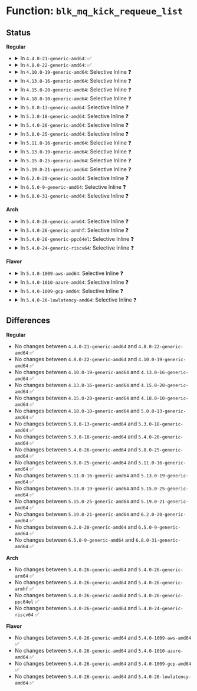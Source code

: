 # Function: <code>blk_mq_kick_requeue_list</code>

## Status
<b>Regular</b>
<ul>
<li>
<details>
<summary>In <code>4.4.0-21-generic-amd64</code>: ✅</summary>

```c
void blk_mq_kick_requeue_list(struct request_queue * q)
```

```json
{
  "name": "blk_mq_kick_requeue_list",
  "collision_type": "Unique Global",
  "inline_type": "No",
  "funcs": [
    {
      "addr": 18446744071582790032,
      "name": "blk_mq_kick_requeue_list",
      "external": true,
      "loc": "block/blk-mq.c:519",
      "file": "block/blk-mq.c",
      "inline": "seen, unknown",
      "caller_inline": [],
      "caller_func": [
        "block/blk-flush.c:blk_flush_queue_rq",
        "drivers/block/xen-blkfront.c:blkif_recover",
        "drivers/scsi/scsi_lib.c:__scsi_queue_insert",
        "drivers/scsi/scsi_lib.c:scsi_io_completion",
        "drivers/md/dm.c:dm_requeue_original_request"
      ]
    }
  ],
  "symbols": [
    {
      "addr": 18446744071582790032,
      "name": "blk_mq_kick_requeue_list",
      "section": ".text",
      "bind": "STB_GLOBAL",
      "size": 23
    }
  ]
}
```
</details>
</li>
<li>
<details>
<summary>In <code>4.8.0-22-generic-amd64</code>: ✅</summary>

```c
void blk_mq_kick_requeue_list(struct request_queue * q)
```

```json
{
  "name": "blk_mq_kick_requeue_list",
  "collision_type": "Unique Global",
  "inline_type": "No",
  "funcs": [
    {
      "addr": 18446744071583067568,
      "name": "blk_mq_kick_requeue_list",
      "external": true,
      "loc": "block/blk-mq.c:575",
      "file": "block/blk-mq.c",
      "inline": "seen, unknown",
      "caller_inline": [],
      "caller_func": [
        "block/blk-flush.c:blk_flush_queue_rq",
        "drivers/block/xen-blkfront.c:blkback_changed",
        "drivers/scsi/scsi_lib.c:scsi_io_completion",
        "drivers/scsi/scsi_lib.c:__scsi_queue_insert",
        "drivers/md/dm-rq.c:dm_requeue_original_request",
        "drivers/md/dm-rq.c:dm_start_queue"
      ]
    }
  ],
  "symbols": [
    {
      "addr": 18446744071583067568,
      "name": "blk_mq_kick_requeue_list",
      "section": ".text",
      "bind": "STB_GLOBAL",
      "size": 23
    }
  ]
}
```
</details>
</li>
<li>
<details>
<summary>In <code>4.10.0-19-generic-amd64</code>: Selective Inline ❓</summary>

```c
void blk_mq_kick_requeue_list(struct request_queue * q)
```

```json
{
  "name": "blk_mq_kick_requeue_list",
  "collision_type": "Unique Global",
  "inline_type": "Selective",
  "funcs": [
    {
      "addr": 18446744071583175120,
      "name": "blk_mq_kick_requeue_list",
      "external": true,
      "loc": "block/blk-mq.c:590",
      "file": "block/blk-mq.c",
      "inline": "not declared, inlined",
      "caller_inline": [],
      "caller_func": [
        "drivers/block/xen-blkfront.c:blkfront_connect",
        "drivers/md/dm-rq.c:dm_start_queue"
      ]
    }
  ],
  "symbols": [
    {
      "addr": 18446744071583175120,
      "name": "blk_mq_kick_requeue_list",
      "section": ".text",
      "bind": "STB_GLOBAL",
      "size": 25
    }
  ]
}
```
</details>
</li>
<li>
<details>
<summary>In <code>4.13.0-16-generic-amd64</code>: Selective Inline ❓</summary>

```c
void blk_mq_kick_requeue_list(struct request_queue * q)
```

```json
{
  "name": "blk_mq_kick_requeue_list",
  "collision_type": "Unique Global",
  "inline_type": "Selective",
  "funcs": [
    {
      "addr": 18446744071583234704,
      "name": "blk_mq_kick_requeue_list",
      "external": true,
      "loc": "block/blk-mq.c:677",
      "file": "block/blk-mq.c",
      "inline": "not declared, inlined",
      "caller_inline": [],
      "caller_func": [
        "block/blk-mq-debugfs.c:queue_state_write",
        "drivers/block/xen-blkfront.c:blkback_changed",
        "drivers/md/dm-rq.c:dm_start_queue"
      ]
    }
  ],
  "symbols": [
    {
      "addr": 18446744071583234704,
      "name": "blk_mq_kick_requeue_list",
      "section": ".text",
      "bind": "STB_GLOBAL",
      "size": 25
    }
  ]
}
```
</details>
</li>
<li>
<details>
<summary>In <code>4.15.0-20-generic-amd64</code>: Selective Inline ❓</summary>

```c
void blk_mq_kick_requeue_list(struct request_queue * q)
```

```json
{
  "name": "blk_mq_kick_requeue_list",
  "collision_type": "Unique Global",
  "inline_type": "Selective",
  "funcs": [
    {
      "addr": 18446744071583412272,
      "name": "blk_mq_kick_requeue_list",
      "external": true,
      "loc": "block/blk-mq.c:732",
      "file": "block/blk-mq.c",
      "inline": "not declared, inlined",
      "caller_inline": [],
      "caller_func": [
        "block/blk-mq-debugfs.c:queue_state_write",
        "drivers/block/xen-blkfront.c:blkback_changed",
        "drivers/md/dm-rq.c:dm_start_queue"
      ]
    }
  ],
  "symbols": [
    {
      "addr": 18446744071583412272,
      "name": "blk_mq_kick_requeue_list",
      "section": ".text",
      "bind": "STB_GLOBAL",
      "size": 25
    }
  ]
}
```
</details>
</li>
<li>
<details>
<summary>In <code>4.18.0-10-generic-amd64</code>: Selective Inline ❓</summary>

```c
void blk_mq_kick_requeue_list(struct request_queue * q)
```

```json
{
  "name": "blk_mq_kick_requeue_list",
  "collision_type": "Unique Global",
  "inline_type": "Selective",
  "funcs": [
    {
      "addr": 18446744071583621120,
      "name": "blk_mq_kick_requeue_list",
      "external": true,
      "loc": "block/blk-mq.c:747",
      "file": "block/blk-mq.c",
      "inline": "not declared, inlined",
      "caller_inline": [],
      "caller_func": [
        "block/blk-mq-debugfs.c:queue_state_write",
        "drivers/block/xen-blkfront.c:blkback_changed",
        "drivers/md/dm-rq.c:dm_start_queue"
      ]
    }
  ],
  "symbols": [
    {
      "addr": 18446744071583621120,
      "name": "blk_mq_kick_requeue_list",
      "section": ".text",
      "bind": "STB_GLOBAL",
      "size": 30
    }
  ]
}
```
</details>
</li>
<li>
<details>
<summary>In <code>5.0.0-13-generic-amd64</code>: Selective Inline ❓</summary>

```c
void blk_mq_kick_requeue_list(struct request_queue * q)
```

```json
{
  "name": "blk_mq_kick_requeue_list",
  "collision_type": "Unique Global",
  "inline_type": "Selective",
  "funcs": [
    {
      "addr": 18446744071583725728,
      "name": "blk_mq_kick_requeue_list",
      "external": true,
      "loc": "block/blk-mq.c:791",
      "file": "block/blk-mq.c",
      "inline": "not declared, inlined",
      "caller_inline": [],
      "caller_func": [
        "block/blk-mq-debugfs.c:queue_state_write",
        "drivers/block/xen-blkfront.c:blkback_changed",
        "drivers/md/dm-rq.c:dm_start_queue"
      ]
    }
  ],
  "symbols": [
    {
      "addr": 18446744071583725728,
      "name": "blk_mq_kick_requeue_list",
      "section": ".text",
      "bind": "STB_GLOBAL",
      "size": 30
    }
  ]
}
```
</details>
</li>
<li>
<details>
<summary>In <code>5.3.0-18-generic-amd64</code>: Selective Inline ❓</summary>

```c
void blk_mq_kick_requeue_list(struct request_queue * q)
```

```json
{
  "name": "blk_mq_kick_requeue_list",
  "collision_type": "Unique Global",
  "inline_type": "Selective",
  "funcs": [
    {
      "addr": 18446744071583914208,
      "name": "blk_mq_kick_requeue_list",
      "external": true,
      "loc": "block/blk-mq.c:790",
      "file": "block/blk-mq.c",
      "inline": "not declared, inlined",
      "caller_inline": [],
      "caller_func": [
        "block/blk-mq-debugfs.c:queue_state_write",
        "drivers/block/xen-blkfront.c:blkfront_connect",
        "drivers/md/dm-rq.c:dm_start_queue"
      ]
    }
  ],
  "symbols": [
    {
      "addr": 18446744071583914208,
      "name": "blk_mq_kick_requeue_list",
      "section": ".text",
      "bind": "STB_GLOBAL",
      "size": 30
    }
  ]
}
```
</details>
</li>
<li>
<details>
<summary>In <code>5.4.0-26-generic-amd64</code>: Selective Inline ❓</summary>

```c
void blk_mq_kick_requeue_list(struct request_queue * q)
```

```json
{
  "name": "blk_mq_kick_requeue_list",
  "collision_type": "Unique Global",
  "inline_type": "Selective",
  "funcs": [
    {
      "addr": 18446744071584017424,
      "name": "blk_mq_kick_requeue_list",
      "external": true,
      "loc": "block/blk-mq.c:803",
      "file": "block/blk-mq.c",
      "inline": "not declared, inlined",
      "caller_inline": [],
      "caller_func": [
        "block/blk-mq-debugfs.c:queue_state_write",
        "drivers/block/xen-blkfront.c:blkfront_connect",
        "drivers/md/dm-rq.c:dm_start_queue"
      ]
    }
  ],
  "symbols": [
    {
      "addr": 18446744071584017424,
      "name": "blk_mq_kick_requeue_list",
      "section": ".text",
      "bind": "STB_GLOBAL",
      "size": 30
    }
  ]
}
```
</details>
</li>
<li>
<details>
<summary>In <code>5.8.0-25-generic-amd64</code>: Selective Inline ❓</summary>

```c
void blk_mq_kick_requeue_list(struct request_queue * q)
```

```json
{
  "name": "blk_mq_kick_requeue_list",
  "collision_type": "Unique Global",
  "inline_type": "Selective",
  "funcs": [
    {
      "addr": 18446744071584423292,
      "name": "blk_mq_kick_requeue_list",
      "external": true,
      "loc": "block/blk-mq.c:802",
      "file": "block/blk-mq.c",
      "inline": "not declared, inlined",
      "caller_inline": [
        "block/blk-mq.c:blk_mq_add_to_requeue_list"
      ],
      "caller_func": [
        "block/blk-mq-debugfs.c:queue_state_write",
        "drivers/md/dm-rq.c:dm_start_queue"
      ]
    }
  ],
  "symbols": [
    {
      "addr": 18446744071584409296,
      "name": "blk_mq_kick_requeue_list",
      "section": ".text",
      "bind": "STB_GLOBAL",
      "size": 30
    }
  ]
}
```
</details>
</li>
<li>
<details>
<summary>In <code>5.11.0-16-generic-amd64</code>: Selective Inline ❓</summary>

```c
void blk_mq_kick_requeue_list(struct request_queue * q)
```

```json
{
  "name": "blk_mq_kick_requeue_list",
  "collision_type": "Unique Global",
  "inline_type": "Selective",
  "funcs": [
    {
      "addr": 18446744071584538284,
      "name": "blk_mq_kick_requeue_list",
      "external": true,
      "loc": "block/blk-mq.c:852",
      "file": "block/blk-mq.c",
      "inline": "not declared, inlined",
      "caller_inline": [
        "block/blk-mq.c:blk_mq_add_to_requeue_list"
      ],
      "caller_func": [
        "block/blk-mq-debugfs.c:queue_state_write",
        "drivers/md/dm-rq.c:dm_start_queue"
      ]
    }
  ],
  "symbols": [
    {
      "addr": 18446744071584525104,
      "name": "blk_mq_kick_requeue_list",
      "section": ".text",
      "bind": "STB_GLOBAL",
      "size": 30
    }
  ]
}
```
</details>
</li>
<li>
<details>
<summary>In <code>5.13.0-19-generic-amd64</code>: Selective Inline ❓</summary>

```c
void blk_mq_kick_requeue_list(struct request_queue * q)
```

```json
{
  "name": "blk_mq_kick_requeue_list",
  "collision_type": "Unique Global",
  "inline_type": "Selective",
  "funcs": [
    {
      "addr": 18446744071584569740,
      "name": "blk_mq_kick_requeue_list",
      "external": true,
      "loc": "block/blk-mq.c:826",
      "file": "block/blk-mq.c",
      "inline": "not declared, inlined",
      "caller_inline": [
        "block/blk-mq.c:blk_mq_add_to_requeue_list"
      ],
      "caller_func": [
        "block/blk-mq-debugfs.c:queue_state_write",
        "drivers/md/dm-rq.c:dm_start_queue"
      ]
    }
  ],
  "symbols": [
    {
      "addr": 18446744071584557712,
      "name": "blk_mq_kick_requeue_list",
      "section": ".text",
      "bind": "STB_GLOBAL",
      "size": 30
    }
  ]
}
```
</details>
</li>
<li>
<details>
<summary>In <code>5.15.0-25-generic-amd64</code>: Selective Inline ❓</summary>

```c
void blk_mq_kick_requeue_list(struct request_queue * q)
```

```json
{
  "name": "blk_mq_kick_requeue_list",
  "collision_type": "Unique Global",
  "inline_type": "Selective",
  "funcs": [
    {
      "addr": 18446744071584980652,
      "name": "blk_mq_kick_requeue_list",
      "external": true,
      "loc": "block/blk-mq.c:832",
      "file": "block/blk-mq.c",
      "inline": "not declared, inlined",
      "caller_inline": [
        "block/blk-mq.c:blk_mq_add_to_requeue_list"
      ],
      "caller_func": [
        "block/blk-mq-debugfs.c:queue_state_write",
        "drivers/block/xen-blkfront.c:blkfront_connect",
        "drivers/md/dm-rq.c:dm_start_queue"
      ]
    }
  ],
  "symbols": [
    {
      "addr": 18446744071584968896,
      "name": "blk_mq_kick_requeue_list",
      "section": ".text",
      "bind": "STB_GLOBAL",
      "size": 30
    }
  ]
}
```
</details>
</li>
<li>
<details>
<summary>In <code>5.19.0-21-generic-amd64</code>: Selective Inline ❓</summary>

```c
void blk_mq_kick_requeue_list(struct request_queue * q)
```

```json
{
  "name": "blk_mq_kick_requeue_list",
  "collision_type": "Unique Global",
  "inline_type": "Selective",
  "funcs": [
    {
      "addr": 18446744071585691898,
      "name": "blk_mq_kick_requeue_list",
      "external": true,
      "loc": "block/blk-mq.c:1382",
      "file": "block/blk-mq.c",
      "inline": "not declared, inlined",
      "caller_inline": [
        "block/blk-mq.c:blk_mq_add_to_requeue_list"
      ],
      "caller_func": [
        "block/blk-mq-debugfs.c:queue_state_write",
        "drivers/block/xen-blkfront.c:blkfront_connect",
        "drivers/md/dm-rq.c:dm_start_queue"
      ]
    }
  ],
  "symbols": [
    {
      "addr": 18446744071585672784,
      "name": "blk_mq_kick_requeue_list",
      "section": ".text",
      "bind": "STB_GLOBAL",
      "size": 42
    }
  ]
}
```
</details>
</li>
<li>
<details>
<summary>In <code>6.2.0-20-generic-amd64</code>: Selective Inline ❓</summary>

```c
void blk_mq_kick_requeue_list(struct request_queue * q)
```

```json
{
  "name": "blk_mq_kick_requeue_list",
  "collision_type": "Unique Global",
  "inline_type": "Selective",
  "funcs": [
    {
      "addr": 18446744071586471018,
      "name": "blk_mq_kick_requeue_list",
      "external": true,
      "loc": "block/blk-mq.c:1510",
      "file": "block/blk-mq.c",
      "inline": "not declared, inlined",
      "caller_inline": [
        "block/blk-mq.c:blk_mq_add_to_requeue_list"
      ],
      "caller_func": [
        "block/blk-mq-debugfs.c:queue_state_write",
        "drivers/block/xen-blkfront.c:blkfront_connect",
        "drivers/md/dm-rq.c:dm_start_queue"
      ]
    }
  ],
  "symbols": [
    {
      "addr": 18446744071586448656,
      "name": "blk_mq_kick_requeue_list",
      "section": ".text",
      "bind": "STB_GLOBAL",
      "size": 42
    }
  ]
}
```
</details>
</li>
<li>
<details>
<summary>In <code>6.5.0-9-generic-amd64</code>: Selective Inline ❓</summary>

```c
void blk_mq_kick_requeue_list(struct request_queue * q)
```

```json
{
  "name": "blk_mq_kick_requeue_list",
  "collision_type": "Unique Global",
  "inline_type": "Selective",
  "funcs": [
    {
      "addr": 18446744071586706032,
      "name": "blk_mq_kick_requeue_list",
      "external": true,
      "loc": "block/blk-mq.c:1503",
      "file": "block/blk-mq.c",
      "inline": "not declared, inlined",
      "caller_inline": [
        "block/blk-mq.c:blk_mq_requeue_request"
      ],
      "caller_func": [
        "block/blk-flush.c:blk_flush_complete_seq",
        "block/blk-flush.c:blk_flush_complete_seq",
        "block/blk-mq-debugfs.c:queue_state_write",
        "drivers/block/xen-blkfront.c:blkfront_connect",
        "drivers/scsi/scsi_lib.c:scsi_run_queue",
        "drivers/md/dm-rq.c:dm_start_queue"
      ]
    }
  ],
  "symbols": [
    {
      "addr": 18446744071586695168,
      "name": "blk_mq_kick_requeue_list",
      "section": ".text",
      "bind": "STB_GLOBAL",
      "size": 42
    }
  ]
}
```
</details>
</li>
<li>
<details>
<summary>In <code>6.8.0-31-generic-amd64</code>: Selective Inline ❓</summary>

```c
void blk_mq_kick_requeue_list(struct request_queue * q)
```

```json
{
  "name": "blk_mq_kick_requeue_list",
  "collision_type": "Unique Global",
  "inline_type": "Selective",
  "funcs": [
    {
      "addr": 18446744071586976144,
      "name": "blk_mq_kick_requeue_list",
      "external": true,
      "loc": "block/blk-mq.c:1506",
      "file": "block/blk-mq.c",
      "inline": "not declared, inlined",
      "caller_inline": [
        "block/blk-mq.c:blk_mq_requeue_request"
      ],
      "caller_func": [
        "block/blk-flush.c:blk_flush_complete_seq",
        "block/blk-flush.c:blk_flush_complete_seq",
        "block/blk-mq-debugfs.c:queue_state_write",
        "drivers/block/xen-blkfront.c:blkfront_connect",
        "drivers/scsi/scsi_error.c:scsi_eh_flush_done_q",
        "drivers/scsi/scsi_lib.c:scsi_run_queue",
        "drivers/md/dm-rq.c:dm_start_queue"
      ]
    }
  ],
  "symbols": [
    {
      "addr": 18446744071586966368,
      "name": "blk_mq_kick_requeue_list",
      "section": ".text",
      "bind": "STB_GLOBAL",
      "size": 42
    }
  ]
}
```
</details>
</li>
</ul>
<b>Arch</b>
<ul>
<li>
<details>
<summary>In <code>5.4.0-26-generic-arm64</code>: Selective Inline ❓</summary>

```c
void blk_mq_kick_requeue_list(struct request_queue * q)
```

```json
{
  "name": "blk_mq_kick_requeue_list",
  "collision_type": "Unique Global",
  "inline_type": "Selective",
  "funcs": [
    {
      "addr": 18446603336495846440,
      "name": "blk_mq_kick_requeue_list",
      "external": true,
      "loc": "block/blk-mq.c:803",
      "file": "block/blk-mq.c",
      "inline": "not declared, inlined",
      "caller_inline": [],
      "caller_func": [
        "block/blk-mq-debugfs.c:queue_state_write",
        "drivers/block/xen-blkfront.c:blkfront_connect",
        "drivers/md/dm-rq.c:dm_start_queue"
      ]
    }
  ],
  "symbols": [
    {
      "addr": 18446603336495846440,
      "name": "blk_mq_kick_requeue_list",
      "section": ".text",
      "bind": "STB_GLOBAL",
      "size": 52
    }
  ]
}
```
</details>
</li>
<li>
<details>
<summary>In <code>5.4.0-26-generic-armhf</code>: Selective Inline ❓</summary>

```c
void blk_mq_kick_requeue_list(struct request_queue * q)
```

```json
{
  "name": "blk_mq_kick_requeue_list",
  "collision_type": "Unique Global",
  "inline_type": "Selective",
  "funcs": [
    {
      "addr": 3229195820,
      "name": "blk_mq_kick_requeue_list",
      "external": true,
      "loc": "block/blk-mq.c:803",
      "file": "block/blk-mq.c",
      "inline": "not declared, inlined",
      "caller_inline": [],
      "caller_func": [
        "block/blk-mq-debugfs.c:queue_state_write",
        "drivers/md/dm-rq.c:dm_start_queue"
      ]
    }
  ],
  "symbols": [
    {
      "addr": 3229195820,
      "name": "blk_mq_kick_requeue_list",
      "section": ".text",
      "bind": "STB_GLOBAL",
      "size": 44
    }
  ]
}
```
</details>
</li>
<li>
<details>
<summary>In <code>5.4.0-26-generic-ppc64el</code>: Selective Inline ❓</summary>

```c
void blk_mq_kick_requeue_list(struct request_queue * q)
```

```json
{
  "name": "blk_mq_kick_requeue_list",
  "collision_type": "Unique Global",
  "inline_type": "Selective",
  "funcs": [
    {
      "addr": 13835058055290054440,
      "name": "blk_mq_kick_requeue_list",
      "external": true,
      "loc": "block/blk-mq.c:803",
      "file": "block/blk-mq.c",
      "inline": "not declared, inlined",
      "caller_inline": [
        "block/blk-mq.c:blk_mq_add_to_requeue_list"
      ],
      "caller_func": [
        "block/blk-mq-debugfs.c:queue_state_write",
        "drivers/md/dm-rq.c:dm_start_queue"
      ]
    }
  ],
  "symbols": [
    {
      "addr": 13835058055290042640,
      "name": "blk_mq_kick_requeue_list",
      "section": ".text",
      "bind": "STB_GLOBAL",
      "size": 68
    }
  ]
}
```
</details>
</li>
<li>
<details>
<summary>In <code>5.4.0-24-generic-riscv64</code>: Selective Inline ❓</summary>

```c
void blk_mq_kick_requeue_list(struct request_queue * q)
```

```json
{
  "name": "blk_mq_kick_requeue_list",
  "collision_type": "Unique Global",
  "inline_type": "Selective",
  "funcs": [
    {
      "addr": 18446743936274977190,
      "name": "blk_mq_kick_requeue_list",
      "external": true,
      "loc": "block/blk-mq.c:803",
      "file": "block/blk-mq.c",
      "inline": "not declared, inlined",
      "caller_inline": [],
      "caller_func": [
        "block/blk-mq-debugfs.c:queue_state_write",
        "drivers/md/dm-rq.c:dm_start_queue"
      ]
    }
  ],
  "symbols": [
    {
      "addr": 18446743936274977190,
      "name": "blk_mq_kick_requeue_list",
      "section": ".text",
      "bind": "STB_GLOBAL",
      "size": 48
    }
  ]
}
```
</details>
</li>
</ul>
<b>Flavor</b>
<ul>
<li>
<details>
<summary>In <code>5.4.0-1009-aws-amd64</code>: Selective Inline ❓</summary>

```c
void blk_mq_kick_requeue_list(struct request_queue * q)
```

```json
{
  "name": "blk_mq_kick_requeue_list",
  "collision_type": "Unique Global",
  "inline_type": "Selective",
  "funcs": [
    {
      "addr": 18446744071583986160,
      "name": "blk_mq_kick_requeue_list",
      "external": true,
      "loc": "block/blk-mq.c:803",
      "file": "block/blk-mq.c",
      "inline": "not declared, inlined",
      "caller_inline": [],
      "caller_func": [
        "block/blk-mq-debugfs.c:queue_state_write",
        "drivers/block/xen-blkfront.c:blkfront_connect",
        "drivers/md/dm-rq.c:dm_start_queue"
      ]
    }
  ],
  "symbols": [
    {
      "addr": 18446744071583986160,
      "name": "blk_mq_kick_requeue_list",
      "section": ".text",
      "bind": "STB_GLOBAL",
      "size": 30
    }
  ]
}
```
</details>
</li>
<li>
<details>
<summary>In <code>5.4.0-1010-azure-amd64</code>: Selective Inline ❓</summary>

```c
void blk_mq_kick_requeue_list(struct request_queue * q)
```

```json
{
  "name": "blk_mq_kick_requeue_list",
  "collision_type": "Unique Global",
  "inline_type": "Selective",
  "funcs": [
    {
      "addr": 18446744071583922016,
      "name": "blk_mq_kick_requeue_list",
      "external": true,
      "loc": "block/blk-mq.c:803",
      "file": "block/blk-mq.c",
      "inline": "not declared, inlined",
      "caller_inline": [],
      "caller_func": [
        "block/blk-mq-debugfs.c:queue_state_write",
        "drivers/md/dm-rq.c:dm_start_queue"
      ]
    }
  ],
  "symbols": [
    {
      "addr": 18446744071583922016,
      "name": "blk_mq_kick_requeue_list",
      "section": ".text",
      "bind": "STB_GLOBAL",
      "size": 30
    }
  ]
}
```
</details>
</li>
<li>
<details>
<summary>In <code>5.4.0-1009-gcp-amd64</code>: Selective Inline ❓</summary>

```c
void blk_mq_kick_requeue_list(struct request_queue * q)
```

```json
{
  "name": "blk_mq_kick_requeue_list",
  "collision_type": "Unique Global",
  "inline_type": "Selective",
  "funcs": [
    {
      "addr": 18446744071583969920,
      "name": "blk_mq_kick_requeue_list",
      "external": true,
      "loc": "block/blk-mq.c:803",
      "file": "block/blk-mq.c",
      "inline": "not declared, inlined",
      "caller_inline": [],
      "caller_func": [
        "block/blk-mq-debugfs.c:queue_state_write",
        "drivers/block/xen-blkfront.c:blkfront_connect",
        "drivers/md/dm-rq.c:dm_start_queue"
      ]
    }
  ],
  "symbols": [
    {
      "addr": 18446744071583969920,
      "name": "blk_mq_kick_requeue_list",
      "section": ".text",
      "bind": "STB_GLOBAL",
      "size": 30
    }
  ]
}
```
</details>
</li>
<li>
<details>
<summary>In <code>5.4.0-26-lowlatency-amd64</code>: Selective Inline ❓</summary>

```c
void blk_mq_kick_requeue_list(struct request_queue * q)
```

```json
{
  "name": "blk_mq_kick_requeue_list",
  "collision_type": "Unique Global",
  "inline_type": "Selective",
  "funcs": [
    {
      "addr": 18446744071584071968,
      "name": "blk_mq_kick_requeue_list",
      "external": true,
      "loc": "block/blk-mq.c:803",
      "file": "block/blk-mq.c",
      "inline": "not declared, inlined",
      "caller_inline": [],
      "caller_func": [
        "block/blk-mq-debugfs.c:queue_state_write",
        "drivers/block/xen-blkfront.c:blkfront_connect",
        "drivers/md/dm-rq.c:dm_start_queue"
      ]
    }
  ],
  "symbols": [
    {
      "addr": 18446744071584071968,
      "name": "blk_mq_kick_requeue_list",
      "section": ".text",
      "bind": "STB_GLOBAL",
      "size": 30
    }
  ]
}
```
</details>
</li>
</ul>

## Differences
<b>Regular</b>
<ul>
<li>
No changes between <code>4.4.0-21-generic-amd64</code> and <code>4.8.0-22-generic-amd64</code> ✅
</li>
<li>
No changes between <code>4.8.0-22-generic-amd64</code> and <code>4.10.0-19-generic-amd64</code> ✅
</li>
<li>
No changes between <code>4.10.0-19-generic-amd64</code> and <code>4.13.0-16-generic-amd64</code> ✅
</li>
<li>
No changes between <code>4.13.0-16-generic-amd64</code> and <code>4.15.0-20-generic-amd64</code> ✅
</li>
<li>
No changes between <code>4.15.0-20-generic-amd64</code> and <code>4.18.0-10-generic-amd64</code> ✅
</li>
<li>
No changes between <code>4.18.0-10-generic-amd64</code> and <code>5.0.0-13-generic-amd64</code> ✅
</li>
<li>
No changes between <code>5.0.0-13-generic-amd64</code> and <code>5.3.0-18-generic-amd64</code> ✅
</li>
<li>
No changes between <code>5.3.0-18-generic-amd64</code> and <code>5.4.0-26-generic-amd64</code> ✅
</li>
<li>
No changes between <code>5.4.0-26-generic-amd64</code> and <code>5.8.0-25-generic-amd64</code> ✅
</li>
<li>
No changes between <code>5.8.0-25-generic-amd64</code> and <code>5.11.0-16-generic-amd64</code> ✅
</li>
<li>
No changes between <code>5.11.0-16-generic-amd64</code> and <code>5.13.0-19-generic-amd64</code> ✅
</li>
<li>
No changes between <code>5.13.0-19-generic-amd64</code> and <code>5.15.0-25-generic-amd64</code> ✅
</li>
<li>
No changes between <code>5.15.0-25-generic-amd64</code> and <code>5.19.0-21-generic-amd64</code> ✅
</li>
<li>
No changes between <code>5.19.0-21-generic-amd64</code> and <code>6.2.0-20-generic-amd64</code> ✅
</li>
<li>
No changes between <code>6.2.0-20-generic-amd64</code> and <code>6.5.0-9-generic-amd64</code> ✅
</li>
<li>
No changes between <code>6.5.0-9-generic-amd64</code> and <code>6.8.0-31-generic-amd64</code> ✅
</li>
</ul>
<b>Arch</b>
<ul>
<li>
No changes between <code>5.4.0-26-generic-amd64</code> and <code>5.4.0-26-generic-arm64</code> ✅
</li>
<li>
No changes between <code>5.4.0-26-generic-amd64</code> and <code>5.4.0-26-generic-armhf</code> ✅
</li>
<li>
No changes between <code>5.4.0-26-generic-amd64</code> and <code>5.4.0-26-generic-ppc64el</code> ✅
</li>
<li>
No changes between <code>5.4.0-26-generic-amd64</code> and <code>5.4.0-24-generic-riscv64</code> ✅
</li>
</ul>
<b>Flavor</b>
<ul>
<li>
No changes between <code>5.4.0-26-generic-amd64</code> and <code>5.4.0-1009-aws-amd64</code> ✅
</li>
<li>
No changes between <code>5.4.0-26-generic-amd64</code> and <code>5.4.0-1010-azure-amd64</code> ✅
</li>
<li>
No changes between <code>5.4.0-26-generic-amd64</code> and <code>5.4.0-1009-gcp-amd64</code> ✅
</li>
<li>
No changes between <code>5.4.0-26-generic-amd64</code> and <code>5.4.0-26-lowlatency-amd64</code> ✅
</li>
</ul>
